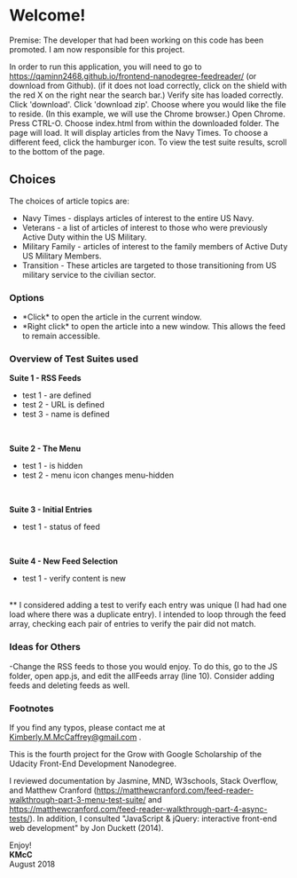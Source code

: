 
# Welcome!

Premise: The developer that had been working on this code has been promoted. I am now responsible for this project.

In order to run this application, you will need to go to https://qaminn2468.github.io/frontend-nanodegree-feedreader/ (or download from Github).  (if it does not load correctly, click on the shield with the red X on the right near the search bar.) Verify site has loaded correctly. Click 'download'.  Click 'download zip'.  Choose where you would like the file to reside. (In this example, we will use the Chrome browser.) Open Chrome.  Press CTRL-O.  Choose index.html from within the downloaded folder.  The page will load.  It will display articles from the Navy Times.  To choose a different feed, click the hamburger icon.  To view the test suite results, scroll to the bottom of the page.




## Choices

The choices of article topics are:
<ul>
<li>Navy Times - displays articles of interest to the entire US Navy.</li>
<li>Veterans - a list of articles of interest to those who were previously Active Duty within the US Military.</li>
<li>Military Family - articles of interest to the family members of Active Duty US Military Members.</li>
<li>Transition - These articles are targeted to those transitioning from US military service to the civilian sector.</li></ul>




### Options

<ul>
<li> *Click* to open the article in the current window.</li>
<li> *Right click* to open the article into a new window.  This allows the feed to remain accessible.</li>
</ul>


### Overview of Test Suites used


 **Suite 1 - RSS Feeds**
 <ul>
<li>     test 1 - are defined</li>
<li>     test 2 - URL is defined</li>
<li>     test 3 - name is defined</li>
</ul>
</br>

**Suite 2 - The Menu**
<ul>
<li>     test 1 - is hidden</li>
<li>     test 2 - menu icon changes menu-hidden</li>
</ul>
</br>

**Suite 3 - Initial Entries**
<ul>
<li>     test 1 - status of feed</li>
</ul>
</br>

**Suite 4 - New Feed Selection**
<ul>
<li>     test 1 - verify content is new</li>
</ul>
</br>
** I considered adding a test to verify each entry was unique (I had had one load where there was a duplicate entry).  I intended to loop through the feed array, checking each pair of entries to verify the pair did not match.





### Ideas for Others

-Change the RSS feeds to those you would enjoy. To do this, go to the JS folder, open app.js, and edit the allFeeds array (line 10). Consider adding feeds and deleting feeds as well.



### Footnotes

If you find any typos, please contact me at Kimberly.M.McCaffrey@gmail.com .

This is the fourth project for the Grow with Google Scholarship of the Udacity Front-End Development Nanodegree.  

I reviewed documentation by Jasmine, MND, W3schools, Stack Overflow, and Matthew Cranford (https://matthewcranford.com/feed-reader-walkthrough-part-3-menu-test-suite/ and https://matthewcranford.com/feed-reader-walkthrough-part-4-async-tests/).  In addition, I consulted "JavaScript & jQuery: interactive front-end web development" by Jon Duckett (2014).

Enjoy! </br>
**KMcC**
</br>August 2018
